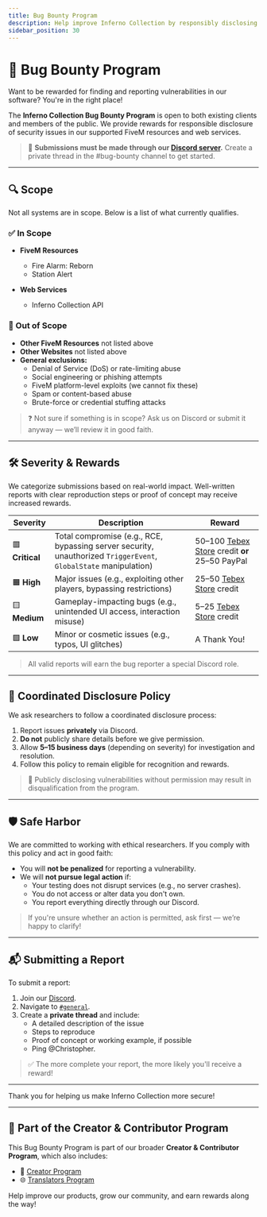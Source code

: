 ```yaml
---
title: Bug Bounty Program
description: Help improve Inferno Collection by responsibly disclosing vulnerabilities.
sidebar_position: 30
---
```


# 🐛 Bug Bounty Program

Want to be rewarded for finding and reporting vulnerabilities in our software? You're in the right place!

The **Inferno Collection Bug Bounty Program** is open to both existing clients and members of the public. We provide rewards for responsible disclosure of security issues in our supported FiveM resources and web services.

> 📢 **Submissions must be made through our [Discord server](https://discord.gg/5GZ3Jzt).** Create a private thread in the #bug-bounty channel to get started.

---

## 🔍 Scope

Not all systems are in scope. Below is a list of what currently qualifies.

### ✅ In Scope

- **FiveM Resources**
	- Fire Alarm: Reborn
	- Station Alert

- **Web Services**
	- Inferno Collection API

### 🚫 Out of Scope

- **Other FiveM Resources** not listed above
- **Other Websites** not listed above
- **General exclusions:**
	- Denial of Service (DoS) or rate-limiting abuse
	- Social engineering or phishing attempts
	- FiveM platform-level exploits (we cannot fix these)
	- Spam or content-based abuse
	- Brute-force or credential stuffing attacks

> ❓ Not sure if something is in scope? Ask us on Discord or submit it anyway — we’ll review it in good faith.

---

## 🛠 Severity & Rewards

We categorize submissions based on real-world impact. Well-written reports with clear reproduction steps or proof of concept may receive increased rewards.

| Severity        | Description                                                                                                      | Reward                                                                                     |
|-----------------|------------------------------------------------------------------------------------------------------------------|--------------------------------------------------------------------------------------------|
| 🟥 **Critical** | Total compromise (e.g., RCE, bypassing server security, unauthorized `TriggerEvent`, `GlobalState` manipulation) | $50–$100 [Tebex Store](https://store.inferno-collection.com/) credit **or** $25–$50 PayPal |
| 🟧 **High**     | Major issues (e.g., exploiting other players, bypassing restrictions)                                            | $25–$50 [Tebex Store](https://store.inferno-collection.com/) credit                        |
| 🟨 **Medium**   | Gameplay-impacting bugs (e.g., unintended UI access, interaction misuse)                                         | $5–$25 [Tebex Store](https://store.inferno-collection.com/) credit                         |
| 🟩 **Low**      | Minor or cosmetic issues (e.g., typos, UI glitches)                                                              | A Thank You!                                                                               |

> All valid reports will earn the bug reporter a special Discord role.

---

## 🤝 Coordinated Disclosure Policy

We ask researchers to follow a coordinated disclosure process:

1. Report issues **privately** via Discord.
2. **Do not** publicly share details before we give permission.
3. Allow **5–15 business days** (depending on severity) for investigation and resolution.
4. Follow this policy to remain eligible for recognition and rewards.

> 🚨 Publicly disclosing vulnerabilities without permission may result in disqualification from the program.

---

## 🛡 Safe Harbor

We are committed to working with ethical researchers. If you comply with this policy and act in good faith:

- You will **not be penalized** for reporting a vulnerability.
- We will **not pursue legal action** if:
	- Your testing does not disrupt services (e.g., no server crashes).
	- You do not access or alter data you don't own.
	- You report everything directly through our Discord.

> If you're unsure whether an action is permitted, ask first — we’re happy to clarify!

---

## 📬 Submitting a Report

To submit a report:

1. Join our [Discord](https://discord.gg/5GZ3Jzt).
2. Navigate to [`#general`](https://discord.com/channels/346941064344764416/388981595928788992).
3. Create a **private thread** and include:
	- A detailed description of the issue
	- Steps to reproduce
	- Proof of concept or working example, if possible
    - Ping @Christopher.

> ✅ The more complete your report, the more likely you'll receive a reward!

---

Thank you for helping us make Inferno Collection more secure!

---

## 🧪 Part of the Creator & Contributor Program

This Bug Bounty Program is part of our broader **Creator & Contributor Program**, which also includes:
- 🎥 [Creator Program](creators.md)
- 🌐 [Translators Program](translators.md)

Help improve our products, grow our community, and earn rewards along the way!
